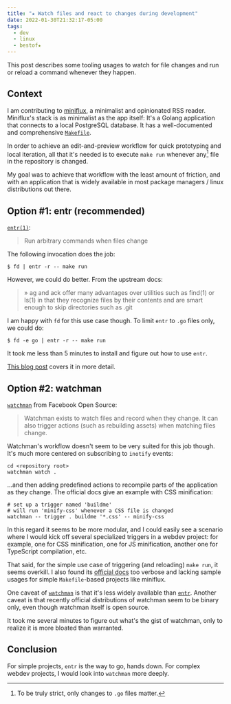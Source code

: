 ```yaml
---
title: "★ Watch files and react to changes during development"
date: 2022-01-30T21:32:17-05:00
tags:
  - dev
  - linux
  - bestof★
---
```


This post describes some tooling usages to watch for file changes and run or reload a command whenever they happen.

<!--more-->

## Context

I am contributing to [miniflux](https://github.com/miniflux/v2), a minimalist and opinionated RSS reader. Miniflux's stack is as minimalist as the app itself: It's a Golang application that connects to a local PostgreSQL database. It has a well-documented and comprehensive [`Makefile`](https://github.com/miniflux/v2/blob/master/Makefile).

In order to achieve an edit-and-preview workflow for quick prototyping and local iteration, all that it's needed is to execute `make run` whenever any[^1] file in the repository is changed.

My goal was to achieve that workflow with the least amount of friction, and with an application that is widely available in most package managers / linux distributions out there.

## Option #1: entr (recommended)

[`entr(1)`](https://eradman.com/entrproject/):

> Run arbitrary commands when files change

The following invocation does the job:

```shell
$ fd | entr -r -- make run
```

However, we could do better. From the upstream docs:

> » ag and ack offer many advantages over utilities such as find(1) or ls(1) in that they recognize files by their contents and are smart enough to skip directories such as .git

I am happy with `fd` for this use case though. To limit `entr` to `.go` files only, we could do:

```shell
$ fd -e go | entr -r -- make run
```

It took me less than 5 minutes to install and figure out how to use `entr`.

[This blog post](https://schauderbasis.de/posts/entr/) covers it in more detail.

## Option #2: watchman

[`watchman`](https://facebook.github.io/watchman/) from Facebook Open Source:

> Watchman exists to watch files and record when they change. It can also trigger actions (such as rebuilding assets) when matching files change.

Watchman's workflow doesn't seem to be very suited for this job though. It's much more centered on subscribing to `inotify` events:

```shell
cd <repository root>
watchman watch .
```

...and then adding predefined actions to recompile parts of the application as they change. The official docs give an example with CSS minification:

```shell
# set up a trigger named 'buildme'
# will run 'minify-css' whenever a CSS file is changed
watchman -- trigger . buildme '*.css' -- minify-css
```

In this regard it seems to be more modular, and I could easily see a scenario where I would kick off several specialized triggers in a webdev project: for example, one for CSS minification, one for JS minification, another one for TypeScript compilation, etc.

That said, for the simple use case of triggering (and reloading) `make run`, it seems overkill. I also found its [official docs](https://facebook.github.io/watchman/docs/install.html) too verbose and lacking sample usages for simple `Makefile`-based projects like miniflux.

One caveat of [`watchman`](https://repology.org/project/watchman/versions) is that it's less widely available than [`entr`](https://repology.org/project/entr/versions). Another caveat is that recently official distributions of watchman seem to be binary only, even though watchman itself is open source.

It took me several minutes to figure out what's the gist of watchman, only to realize it is more bloated than warranted.

## Conclusion

For simple projects, `entr` is the way to go, hands down. For complex webdev projects, I would look into `watchman` more deeply.


[^1]: To be truly strict, only changes to `.go` files matter.
